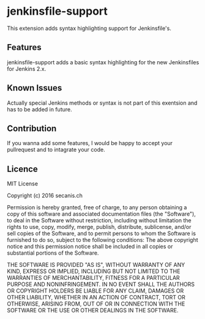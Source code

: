# jenkinsfile-support

This extension adds syntax highlighting support for Jenkinsfile's.

## Features

jenkinsfile-support adds a basic syntax highlighting for the new Jenkinsfiles for Jenkins 2.x.

## Known Issues

Actually special Jenkins methods or syntax is not part of this exentsion and has to be added in future.

## Contribution

If you wanna add some features, I would be happy to accept your pullrequest and to intagrate your code.

## Licence

MIT License

Copyright (c) 2016 secanis.ch

Permission is hereby granted, free of charge, to any person obtaining a copy of this software and associated documentation files (the "Software"), to deal in the Software without restriction, including without limitation the rights to use, copy, modify, merge, publish, distribute, sublicense, and/or sell copies of the Software, and to permit persons to whom the Software is furnished to do so, subject to the following conditions:
The above copyright notice and this permission notice shall be included in all copies or substantial portions of the Software.

THE SOFTWARE IS PROVIDED "AS IS", WITHOUT WARRANTY OF ANY KIND, EXPRESS OR IMPLIED, INCLUDING BUT NOT LIMITED TO THE WARRANTIES OF MERCHANTABILITY, FITNESS FOR A PARTICULAR PURPOSE AND NONINFRINGEMENT. IN NO EVENT SHALL THE AUTHORS OR COPYRIGHT HOLDERS BE LIABLE FOR ANY CLAIM, DAMAGES OR OTHER LIABILITY, WHETHER IN AN ACTION OF CONTRACT, TORT OR OTHERWISE, ARISING FROM, OUT OF OR IN CONNECTION WITH THE SOFTWARE OR THE USE OR OTHER DEALINGS IN THE SOFTWARE.
